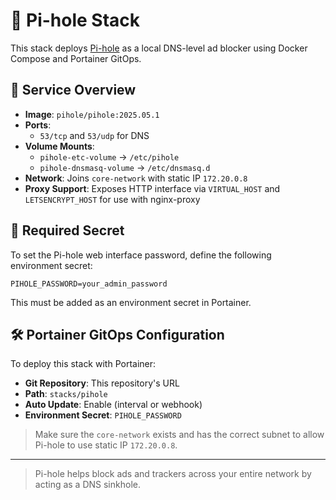 # 🧿 Pi-hole Stack

This stack deploys [Pi-hole](https://pi-hole.net/) as a local DNS-level ad blocker using Docker Compose and Portainer GitOps.

## 🐳 Service Overview

- **Image**: `pihole/pihole:2025.05.1`
- **Ports**:
  - `53/tcp` and `53/udp` for DNS
- **Volume Mounts**:
  - `pihole-etc-volume` → `/etc/pihole`
  - `pihole-dnsmasq-volume` → `/etc/dnsmasq.d`
- **Network**: Joins `core-network` with static IP `172.20.0.8`
- **Proxy Support**: Exposes HTTP interface via `VIRTUAL_HOST` and `LETSENCRYPT_HOST` for use with nginx-proxy

## 🔐 Required Secret

To set the Pi-hole web interface password, define the following environment secret:

```env
PIHOLE_PASSWORD=your_admin_password
```

This must be added as an environment secret in Portainer.

## 🛠 Portainer GitOps Configuration

To deploy this stack with Portainer:

- **Git Repository**: This repository's URL
- **Path**: `stacks/pihole`
- **Auto Update**: Enable (interval or webhook)
- **Environment Secret**: `PIHOLE_PASSWORD`

> Make sure the `core-network` exists and has the correct subnet to allow Pi-hole to use static IP `172.20.0.8`.

---

> Pi-hole helps block ads and trackers across your entire network by acting as a DNS sinkhole.
